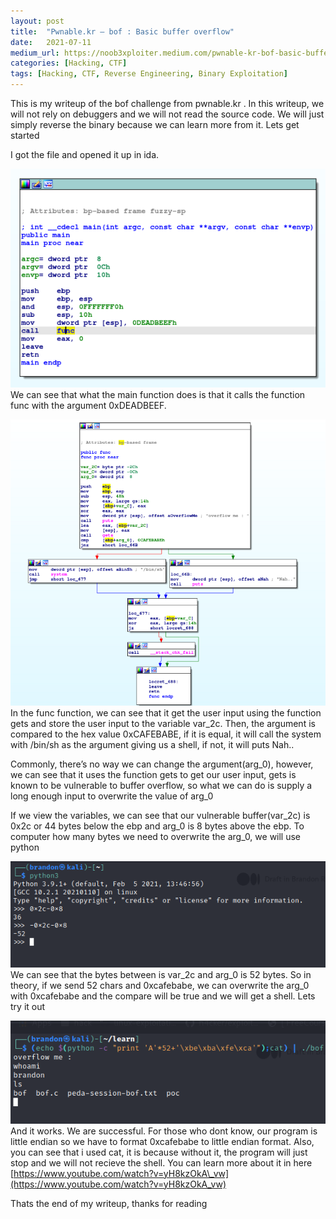 ```yaml
---
layout:	post
title:	"Pwnable.kr — bof : Basic buffer overflow"
date:	2021-07-11
medium_url: https://noob3xploiter.medium.com/pwnable-kr-bof-basic-buffer-overflow-cf9579f4c2f3
categories: [Hacking, CTF]
tags: [Hacking, CTF, Reverse Engineering, Binary Exploitation]
---
```


  This is my writeup of the bof challenge from pwnable.kr . In this writeup, we will not rely on debuggers and we will not read the source code. We will just simply reverse the binary because we can learn more from it. Lets get started

I got the file and opened it up in ida.

![](/img/1*HidceHDw4ymAEv9GQpU2zg.png)We can see that what the main function does is that it calls the function func with the argument 0xDEADBEEF.

![](/img/1*6Nj0nMB9G9Aj-T4tZ4UZIg.png)In the func function, we can see that it get the user input using the function gets and store the user input to the variable var\_2c. Then, the argument is compared to the hex value 0xCAFEBABE, if it is equal, it will call the system with /bin/sh as the argument giving us a shell, if not, it will puts Nah..

Commonly, there’s no way we can change the argument(arg\_0), however, we can see that it uses the function gets to get our user input, gets is known to be vulnerable to buffer overflow, so what we can do is supply a long enough input to overwrite the value of arg\_0

If we view the variables, we can see that our vulnerable buffer(var\_2c) is 0x2c or 44 bytes below the ebp and arg\_0 is 8 bytes above the ebp. To computer how many bytes we need to overwrite the arg\_0, we will use python

![](/img/1*Tf_PwI02zF3ZXwplnLnYeg.png)We can see that the bytes between is var\_2c and arg\_0 is 52 bytes. So in theory, if we send 52 chars and 0xcafebabe, we can overwrite the arg\_0 with 0xcafebabe and the compare will be true and we will get a shell. Lets try it out

![](/img/1*pCpz-l7E2A65SSn8PmwWGA.png)And it works. We are successful. For those who dont know, our program is little endian so we have to format 0xcafebabe to little endian format. Also, you can see that i used cat, it is because without it, the program will just stop and we will not recieve the shell. You can learn more about it in here [https://www.youtube.com/watch?v=yH8kzOkA\_vw](https://www.youtube.com/watch?v=yH8kzOkA_vw)

Thats the end of my writeup, thanks for reading

  